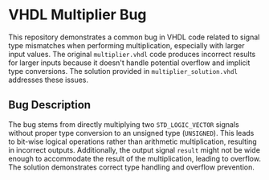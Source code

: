 # VHDL Multiplier Bug
This repository demonstrates a common bug in VHDL code related to signal type mismatches when performing multiplication, especially with larger input values. The original `multiplier.vhdl` code produces incorrect results for larger inputs because it doesn't handle potential overflow and implicit type conversions. The solution provided in `multiplier_solution.vhdl` addresses these issues.

## Bug Description
The bug stems from directly multiplying two `STD_LOGIC_VECTOR` signals without proper type conversion to an unsigned type (`UNSIGNED`). This leads to bit-wise logical operations rather than arithmetic multiplication, resulting in incorrect outputs. Additionally, the output signal `result` might not be wide enough to accommodate the result of the multiplication, leading to overflow.  The solution demonstrates correct type handling and overflow prevention.